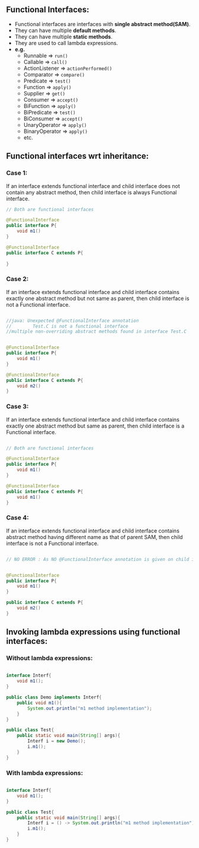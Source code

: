 ## Functional Interfaces:
- Functional interfaces are interfaces with **single abstract method(SAM)**.
- They can have multiple **default methods**.
- They can have multiple **static methods**.
- They are used to call lambda expressions.
- **e.g.** 
  - Runnable => `run()`
  - Callable => `call()`
  - ActionListener => `actionPerformed()`
  - Comparator => `compare()`
  - Predicate => `test()`
  - Function => `apply()`
  - Supplier => `get()`
  - Consumer => `accept()`
  - BiFunction => `apply()`
  - BiPredicate => `test()`
  - BiConsumer => `accept()`
  - UnaryOperator => `apply()`
  - BinaryOperator => `apply()`
  - etc.


## Functional interfaces wrt inheritance:

### Case 1: 
If an interface extends functional interface and child interface does not contain any abstract method, then child interface is always Functional interface.

```java
// Both are functional interfaces

@FunctionalInterface
public interface P{
    void m1()
}

@FunctionalInterface
public interface C extends P{
    
}
```

### Case 2:

If an interface extends functional interface and child interface contains exactly one abstract method but not same as parent, then child interface is not a Functional interface.

```java

//java: Unexpected @FunctionalInterface annotation
//        Test.C is not a functional interface
//multiple non-overriding abstract methods found in interface Test.C


@FunctionalInterface
public interface P{
    void m1()
}

@FunctionalInterface
public interface C extends P{
    void m2()
}
```

### Case 3:

If an interface extends functional interface and child interface contains exactly 
one abstract method but same as parent, then child interface is a Functional interface.

```java

// Both are functional interfaces

@FunctionalInterface
public interface P{
    void m1()
}

@FunctionalInterface
public interface C extends P{
    void m1()
}

```

### Case 4:

If an interface extends functional interface and child interface contains abstract method having different name as that of parent SAM, then child interface is not a Functional interface.


```java

// NO ERROR : As NO @FunctionalInterface annotation is given on child interface


@FunctionalInterface
public interface P{
    void m1()
}

public interface C extends P{
    void m2()
}
```

## Invoking lambda expressions using functional interfaces:

### Without lambda expressions:
```java

interface Interf{
    void m1();
}

public class Demo implements Interf{
    public void m1(){
        System.out.println("m1 method implementation");
    }
}

public class Test{
    public static void main(String[] args){
        Interf i = new Demo();
        i.m1();
    }
}


```

### With lambda expressions:
```java

interface Interf{
    void m1();
}

public class Test{
    public static void main(String[] args){
        Interf i = () -> System.out.println("m1 method implementation");
        i.m1();
    }
}

```